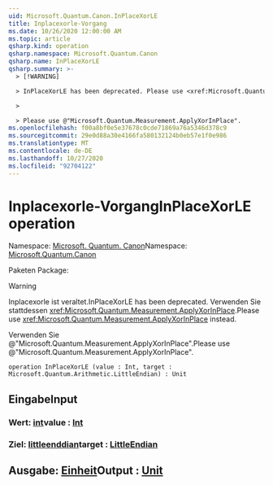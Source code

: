 ```yaml
---
uid: Microsoft.Quantum.Canon.InPlaceXorLE
title: Inplacexorle-Vorgang
ms.date: 10/26/2020 12:00:00 AM
ms.topic: article
qsharp.kind: operation
qsharp.namespace: Microsoft.Quantum.Canon
qsharp.name: InPlaceXorLE
qsharp.summary: >-
  > [!WARNING]

  > InPlaceXorLE has been deprecated. Please use <xref:Microsoft.Quantum.Measurement.ApplyXorInPlace> instead.

  >

  > Please use @"Microsoft.Quantum.Measurement.ApplyXorInPlace".
ms.openlocfilehash: f00a8bf0e5e37678c0cde71869a76a5346d378c9
ms.sourcegitcommit: 29e0d88a30e4166fa580132124b0eb57e1f0e986
ms.translationtype: MT
ms.contentlocale: de-DE
ms.lasthandoff: 10/27/2020
ms.locfileid: "92704122"
---
```

# <a name="inplacexorle-operation"></a><span data-ttu-id="f1c02-102">Inplacexorle-Vorgang</span><span class="sxs-lookup"><span data-stu-id="f1c02-102">InPlaceXorLE operation</span></span>

<span data-ttu-id="f1c02-103">Namespace: [Microsoft. Quantum. Canon](xref:Microsoft.Quantum.Canon)</span><span class="sxs-lookup"><span data-stu-id="f1c02-103">Namespace: [Microsoft.Quantum.Canon](xref:Microsoft.Quantum.Canon)</span></span>

<span data-ttu-id="f1c02-104">Paketen [](https://nuget.org/packages/)</span><span class="sxs-lookup"><span data-stu-id="f1c02-104">Package: [](https://nuget.org/packages/)</span></span>


> [!WARNING]
> <span data-ttu-id="f1c02-105">Inplacexorle ist veraltet.</span><span class="sxs-lookup"><span data-stu-id="f1c02-105">InPlaceXorLE has been deprecated.</span></span> <span data-ttu-id="f1c02-106">Verwenden Sie stattdessen <xref:Microsoft.Quantum.Measurement.ApplyXorInPlace>.</span><span class="sxs-lookup"><span data-stu-id="f1c02-106">Please use <xref:Microsoft.Quantum.Measurement.ApplyXorInPlace> instead.</span></span>
>
> <span data-ttu-id="f1c02-107">Verwenden Sie @"Microsoft.Quantum.Measurement.ApplyXorInPlace".</span><span class="sxs-lookup"><span data-stu-id="f1c02-107">Please use @"Microsoft.Quantum.Measurement.ApplyXorInPlace".</span></span>



```qsharp
operation InPlaceXorLE (value : Int, target : Microsoft.Quantum.Arithmetic.LittleEndian) : Unit
```


## <a name="input"></a><span data-ttu-id="f1c02-108">Eingabe</span><span class="sxs-lookup"><span data-stu-id="f1c02-108">Input</span></span>

### <a name="value--int"></a><span data-ttu-id="f1c02-109">Wert: [int](xref:microsoft.quantum.lang-ref.int)</span><span class="sxs-lookup"><span data-stu-id="f1c02-109">value : [Int](xref:microsoft.quantum.lang-ref.int)</span></span>




### <a name="target--littleendian"></a><span data-ttu-id="f1c02-110">Ziel: [littleenddian](xref:Microsoft.Quantum.Arithmetic.LittleEndian)</span><span class="sxs-lookup"><span data-stu-id="f1c02-110">target : [LittleEndian](xref:Microsoft.Quantum.Arithmetic.LittleEndian)</span></span>





## <a name="output--unit"></a><span data-ttu-id="f1c02-111">Ausgabe: [Einheit](xref:microsoft.quantum.lang-ref.unit)</span><span class="sxs-lookup"><span data-stu-id="f1c02-111">Output : [Unit](xref:microsoft.quantum.lang-ref.unit)</span></span>

